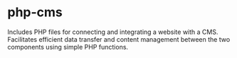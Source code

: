 # php-cms
Includes PHP files for connecting and integrating a website with a CMS. Facilitates efficient data transfer and content management between the two components using simple PHP functions.
